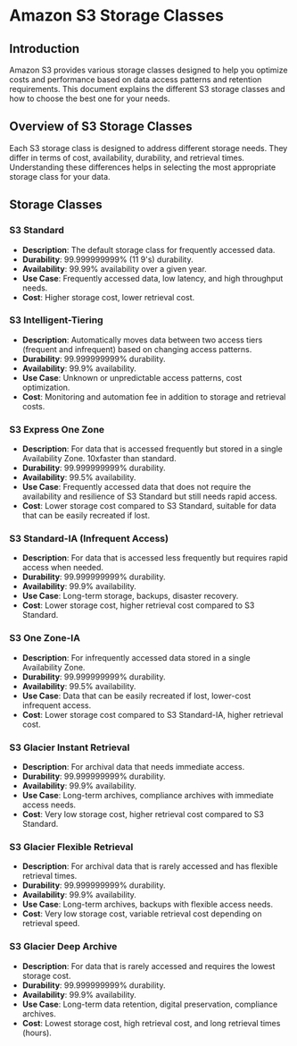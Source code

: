 # Amazon S3 Storage Classes

## Introduction

Amazon S3 provides various storage classes designed to help you optimize costs and performance based on data access patterns and retention requirements. This document explains the different S3 storage classes and how to choose the best one for your needs.

## Overview of S3 Storage Classes

Each S3 storage class is designed to address different storage needs. They differ in terms of cost, availability, durability, and retrieval times. Understanding these differences helps in selecting the most appropriate storage class for your data.

## Storage Classes

### S3 Standard

- **Description**: The default storage class for frequently accessed data.
- **Durability**: 99.999999999% (11 9's) durability.
- **Availability**: 99.99% availability over a given year.
- **Use Case**: Frequently accessed data, low latency, and high throughput needs.
- **Cost**: Higher storage cost, lower retrieval cost.

### S3 Intelligent-Tiering

- **Description**: Automatically moves data between two access tiers (frequent and infrequent) based on changing access patterns.
- **Durability**: 99.999999999% durability.
- **Availability**: 99.9% availability.
- **Use Case**: Unknown or unpredictable access patterns, cost optimization.
- **Cost**: Monitoring and automation fee in addition to storage and retrieval costs.

### S3 Express One Zone

- **Description**: For data that is accessed frequently but stored in a single Availability Zone. 10xfaster than standard.
- **Durability**: 99.999999999% durability.
- **Availability**: 99.5% availability.
- **Use Case**: Frequently accessed data that does not require the availability and resilience of S3 Standard but still needs rapid access.
- **Cost**: Lower storage cost compared to S3 Standard, suitable for data that can be easily recreated if lost.

### S3 Standard-IA (Infrequent Access)

- **Description**: For data that is accessed less frequently but requires rapid access when needed.
- **Durability**: 99.999999999% durability.
- **Availability**: 99.9% availability.
- **Use Case**: Long-term storage, backups, disaster recovery.
- **Cost**: Lower storage cost, higher retrieval cost compared to S3 Standard.

### S3 One Zone-IA

- **Description**: For infrequently accessed data stored in a single Availability Zone.
- **Durability**: 99.999999999% durability.
- **Availability**: 99.5% availability.
- **Use Case**: Data that can be easily recreated if lost, lower-cost infrequent access.
- **Cost**: Lower storage cost compared to S3 Standard-IA, higher retrieval cost.

### S3 Glacier Instant Retrieval

- **Description**: For archival data that needs immediate access.
- **Durability**: 99.999999999% durability.
- **Availability**: 99.9% availability.
- **Use Case**: Long-term archives, compliance archives with immediate access needs.
- **Cost**: Very low storage cost, higher retrieval cost compared to S3 Standard.

### S3 Glacier Flexible Retrieval

- **Description**: For archival data that is rarely accessed and has flexible retrieval times.
- **Durability**: 99.999999999% durability.
- **Availability**: 99.9% availability.
- **Use Case**: Long-term archives, backups with flexible access needs.
- **Cost**: Very low storage cost, variable retrieval cost depending on retrieval speed.

### S3 Glacier Deep Archive

- **Description**: For data that is rarely accessed and requires the lowest storage cost.
- **Durability**: 99.999999999% durability.
- **Availability**: 99.9% availability.
- **Use Case**: Long-term data retention, digital preservation, compliance archives.
- **Cost**: Lowest storage cost, high retrieval cost, and long retrieval times (hours).